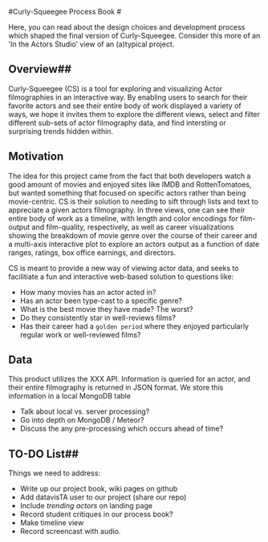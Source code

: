 #Curly-Squeegee Process Book #

Here, you can read about the design choices and  development process which shaped the final version of Curly-Squeegee.  Consider this more of an 'In the Actors Studio' view of an (a)typical project.

## Overview##

Curly-Squeegee (CS) is a tool for exploring and visualizing Actor filmographies in an interactive way.  By enabling users to search for their favorite actors and see their entire body of work displayed a variety of ways, we hope it invites them to explore the different views, select and filter different sub-sets of actor filmography data, and find intersting or surprising trends hidden within.

## Motivation ##

The idea for this project came from the fact that both developers watch a good amount of movies and enjoyed sites like IMDB and RottenTomatoes, but wanted something that focused on specific actors rather than being movie-centric.  CS  is their solution to needing to sift through lists and text to appreciate a given actors filmography.  In three views, one can see their entire body of work as a timeline, with length and color encodings for film-output and film-quality, respectively, as well as career visualizations showing the breakdown of movie genre over the course of their career and a multi-axis interactive plot to explore an actors output as a function of date ranges, ratings, box office earnings, and directors.  

CS is meant to provide a new way of viewing actor data, and seeks to facilitiate a fun and interactive web-based solution to questions like:
* How many movies has an actor acted in?
* Has an actor been type-cast to a specific genre?
* What is the best movie they have made?  The worst?
* Do they consistently star in well-reviews films?
* Has their career had a ``golden period`` where they enjoyed particularly regular work or well-reviewed films?


## Data  ##

This product utilizes the XXX API.  Information is queried for an actor, and their entire filmography is returned in JSON format.  We store this information in  a local MongoDB table

* Talk about local vs. server processing?
* Go into depth on MongoDB / Meteor?
* Discuss the any pre-processing which occurs ahead of time?  

## TO-DO List##
Things we need to address:
* Write up our project book, wiki pages on github
* Add datavisTA user to our project (share our repo)
* Include *trending actors*  on landing page
* Record student critiques in our process book?
* Make timeline view
* Record screencast with audio.

